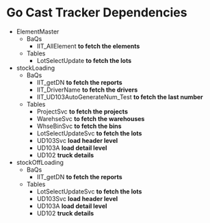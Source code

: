 # Go Cast Tracker Dependencies

- ElementMaster
   - BaQs
      - IIT_AllElement **to fetch the elements**
   - Tables
      - LotSelectUpdate  **to fetch the lots**
- stockLoading
   - BaQs
      - IIT_getDN     **to fetch the reports**
      - IIT_DriverName  **to fetch the drivers**
      - IIT_UD103AutoGenerateNum_Test   **to fetch the last number**
   - Tables
      - ProjectSvc **to fetch the projects**
      - WarehseSvc **to fetch the warehouses**
      - WhseBinSvc **to fetch the bins**
      - LotSelectUpdateSvc **to fetch the lots**
      - UD103Svc **load header level**
      - UD103A   **load detail level**
      - UD102 **truck details**
- stockOffLoading
   - BaQs
      - IIT_getDN     **to fetch the reports**
   - Tables
      - LotSelectUpdateSvc **to fetch the lots**
      - UD103Svc **load header level**
      - UD103A   **load detail level**
      - UD102 **truck details**